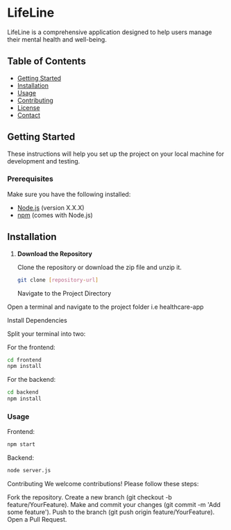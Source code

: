 # LifeLine

LifeLine is a comprehensive application designed to help users manage their mental health and well-being.

## Table of Contents
- [Getting Started](#getting-started)
- [Installation](#installation)
- [Usage](#usage)
- [Contributing](#contributing)
- [License](#license)
- [Contact](#contact)

## Getting Started

These instructions will help you set up the project on your local machine for development and testing.

### Prerequisites

Make sure you have the following installed:

- [Node.js](https://nodejs.org/) (version X.X.X)
- [npm](https://www.npmjs.com/) (comes with Node.js)

## Installation

1. **Download the Repository**

   Clone the repository or download the zip file and unzip it.

   ```bash
   git clone [repository-url]
   ```
   Navigate to the Project Directory

Open a terminal and navigate to the project folder i.e healthcare-app

Install Dependencies

Split your terminal into two:

For the frontend:

```bash
cd frontend
npm install
```
For the backend:

```bash
cd backend
npm install
```

### Usage
Frontend:

```bash
npm start
```

Backend:
```bash
node server.js
```

Contributing
We welcome contributions! Please follow these steps:

Fork the repository.
Create a new branch (git checkout -b feature/YourFeature).
Make and commit your changes (git commit -m 'Add some feature').
Push to the branch (git push origin feature/YourFeature).
Open a Pull Request.
